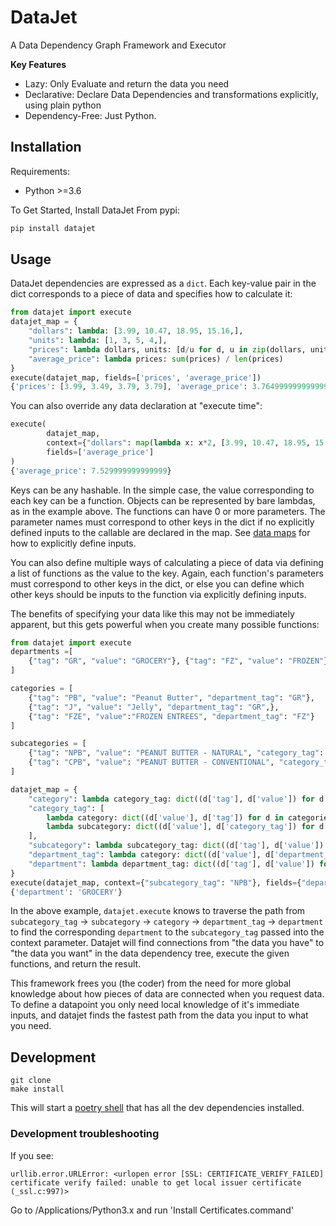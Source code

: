 # DataJet

A Data Dependency Graph Framework and Executor

**Key Features**
- Lazy: Only Evaluate and return the data you need
- Declarative: Declare Data Dependencies and transformations explicitly, using plain python
- Dependency-Free: Just Python. 

## Installation
Requirements:
- Python >=3.6

To Get Started, Install DataJet From pypi:
```bash
pip install datajet
```

## Usage
DataJet dependencies are expressed as a `dict`. Each key-value pair in the dict corresponds to a piece of data and specifies how to calculate it:

```python
from datajet import execute
datajet_map = {
    "dollars": lambda: [3.99, 10.47, 18.95, 15.16,],
    "units": lambda: [1, 3, 5, 4,],
    "prices": lambda dollars, units: [d/u for d, u in zip(dollars, units)],
    "average_price": lambda prices: sum(prices) / len(prices)
}
execute(datajet_map, fields=['prices', 'average_price'])
{'prices': [3.99, 3.49, 3.79, 3.79], 'average_price': 3.7649999999999997}
```

You can also override any data declaration at "execute time":
```python
execute(
        datajet_map, 
        context={"dollars": map(lambda x: x*2, [3.99, 10.47, 18.95, 15.16,])}, 
        fields=['average_price']
)
{'average_price': 7.529999999999999}
```

Keys can be any hashable. In the simple case, the value corresponding to each key can be a function. Objects can be represented by bare lambdas, as in the example above. The functions can have 0 or more parameters. The parameter names must correspond to other keys in the dict if no explicitly defined inputs to the callable are declared in the map. See [data maps](./data_map.md) for how to explicitly define inputs.

You can also define multiple ways of calculating a piece of data via defining a list of functions as the value to the key. Again, each function's parameters must correspond to other keys in the dict, or else you can define which other keys should be inputs to the function via explicitly defining inputs.

The benefits of specifying your data like this may not be immediately apparent, but this gets powerful when you create many possible functions:

```python
from datajet import execute 
departments =[
    {"tag": "GR", "value": "GROCERY"}, {"tag": "FZ", "value": "FROZEN"}
]

categories = [
    {"tag": "PB", "value": "Peanut Butter", "department_tag": "GR"},
    {"tag": "J", "value": "Jelly", "department_tag": "GR",},
    {"tag": "FZE", "value":"FROZEN ENTREES", "department_tag": "FZ"}
]

subcategories = [
    {"tag": "NPB", "value": "PEANUT BUTTER - NATURAL", "category_tag": "PB"},
    {"tag": "CPB", "value": "PEANUT BUTTER - CONVENTIONAL", "category_tag": "PB"}
]

datajet_map = {
    "category": lambda category_tag: dict((d['tag'], d['value']) for d in categories).get(category_tag),
    "category_tag": [
        lambda category: dict((d['value'], d['tag']) for d in categories).get(category),
        lambda subcategory: dict((d['value'], d['category_tag']) for d in subcategories).get(subcategory),
    ],
    "subcategory": lambda subcategory_tag: dict((d['tag'], d['value']) for d in subcategories).get(subcategory_tag),
    "department_tag": lambda category: dict((d['value'], d['department_tag']) for d in categories).get(category),
    "department": lambda department_tag: dict((d['tag'], d['value']) for d in departments).get(department_tag),
}
execute(datajet_map, context={"subcategory_tag": "NPB"}, fields={"department"})
{'department': 'GROCERY'}
```

In the above example, `datajet.execute` knows to traverse the path from `subcategory_tag` -> `subcategory` -> `category` -> `department_tag` -> `department` to find the corresponding `department` to the `subcategory_tag` passed into the context parameter. Datajet will find connections from "the data you have" to "the data you want" in the data dependency tree, execute the given functions, and return the result.

This framework frees you (the coder) from the need for more global knowledge about how pieces of data are connected when you request data. To define a datapoint you only need local knowledge of it's immediate inputs, and datajet finds the fastest path from the data you input to what you need.


## Development
```
git clone
make install
```
This will start a [poetry shell](https://python-poetry.org/docs/cli/#shell) that has all the dev dependencies installed.

### Development troubleshooting
If you see:
```
urllib.error.URLError: <urlopen error [SSL: CERTIFICATE_VERIFY_FAILED] certificate verify failed: unable to get local issuer certificate (_ssl.c:997)>
```
Go to /Applications/Python3.x and run 'Install Certificates.command'

